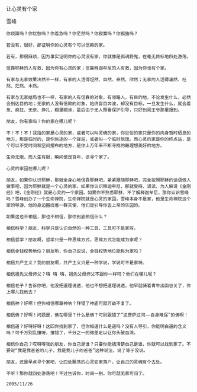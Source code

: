 让心灵有个家

雪峰


    你烦躁吗？你忧愁吗？你着急吗？你茫然吗？你寂寞吗？你孤独吗？

    若没有，很好，那证明你的心灵有个可以信赖的家。

    若有，那很麻烦，因为事实证明你的心灵没有家，你就像是孤魂野鬼，在毫无目标地四处游荡。

    信靠耶稣的人有救，因为你有心灵的家；信靠释迦牟尼的人有救，因为你也有个家。

    有家与无家效果决然不一样，有家的人活得坦然、自然、泰然、欣然；无家的人活得凄然、枉然、茫然、木然。

    有家与无家结局也不一样，有家的人有信靠的对象，有领路人，有目的地，不论发生什么，必然会到达目的地；无家的人没有信赖的对象，始终盲目奔波，却没有目标，一旦发生什么，就会着急、疯狂、无奈、挣扎，糊里糊涂，最后由于无人照看保护引导，只好到阎王爷那里报到。

    朋友，你有家吗？你的家在哪儿呢？

    不！不！不！我指的家是心灵的家，或者可以叫灵魂的家，你世俗的家只是你的肉身暂时栖息的地方，那是临时的，是你旅途的一个驿站，或者叫一个临时旅馆。而心灵的家是你的终点站，是个可以不受时间和空间摆布的地方，是你上万年来不断寻找的最理想美好的地方。

    生命无限，而人生有限，瞬间便是百年，该寻个家了。

    心灵的家园在哪儿呢？

    朋友，如果你认识耶稣，那就全身心地信靠耶稣吧，紧紧跟随耶稣吧，完全按照耶稣的话语做人做事吧，因为耶稣就是一个心灵的家。如果你认识释迦牟尼，那就受持、诵读、为人解说《金刚经》吧，《金刚经》就是心灵的一个家园。如果你不熟悉耶稣，不了解释迦牟尼，那你认识雪峰吗？雪峰创办了一个生命禅院，生命禅院就是心灵的家园，雪峰本身不是家，他是生命禅院这个家的导游，他的身边围绕着一群天使，他们是引导你去上帝的乐园的。

    如果这也不相信，那也不相信，那你到底相信什么？

    相信科学？朋友，科学只是认识自然的一种工具，工具可不是家呀。

    相信哲学？朋友啊，哲学只是一种思维方式，思维方式怎能成为家呢？

    相信金钱权势地位？朋友哟，你自己说说，金钱权势地位能称为家吗？

    相信共产主义？我的朋友啊，共产主义只是一种学说，学说可不是家呀。

    相信祖先父母师父？嗨 嗨 嗨，祖先父母师父不跟你一样吗？他们在哪儿呢？

    相信老子？告诉你吧，他没把道理说透，他也不想把道理说透，他早就骑着青牛出函谷关了，你上哪儿找他去？

    相信神？好啊！但你相信哪尊神呐？拜错了神庙可就万劫不复了。

    相信佛？好啊！问题是，佛在哪里？什么是佛？可别跟错了“泥菩萨过河——自身难保”的佛啊！

    相信道？好呀好呀！这回你找到家了，但你知道什么是道吗？没有人导引，你能明白道的含义吗？可千万别乱撞呀，撞错了，千分之一的微差足以让你头破血流。

    相信你自己？哎呀呀我的朋友，你自己是谁？只要你能搞清楚自己是谁，你就可以找到家了。不要说“我是我爸爸的儿子，我是我儿子的爸爸”这种说法，说了等于没说。

    朋友，还是早点寻个家吧，让四处飘荡的心灵安家落户，让自己的灵魂有个去处。

    不听？那你就四处游荡吧！不过告诉你，时间一到，你可就无家可归了。

    2005/11/26



